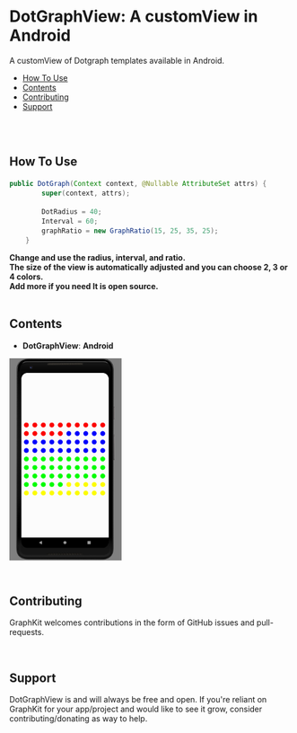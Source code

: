 # DotGraphView: A customView in Android

A customView of Dotgraph templates available in Android.

- [How To Use](#HowToUse)
- [Contents](#contents)
- [Contributing](#contributing)
- [Support](#support)

<br/>

<br/>

## How To Use


```java
public DotGraph(Context context, @Nullable AttributeSet attrs) {
        super(context, attrs);

        DotRadius = 40;
        Interval = 60;
        graphRatio = new GraphRatio(15, 25, 35, 25);
    }
```
**Change and use the radius, interval, and ratio.**</br>
**The size of the view is automatically adjusted and you can choose 2, 3 or 4 colors.**</br>
**Add more if you need It is open source.**</br>
<br/>

## Contents

- **DotGraphView**: **Android**
<p>
<img align="center" alt="Android" width="200px" src="img/DotGraph.PNG"/>
</p>

<br/>

## Contributing

GraphKit welcomes contributions in the form of GitHub issues and pull-requests.

<br/>

## Support

DotGraphView is and will always be free and open. If you're reliant on GraphKit for your app/project and would like to see it grow, consider contributing/donating as way to help.

<br/>
